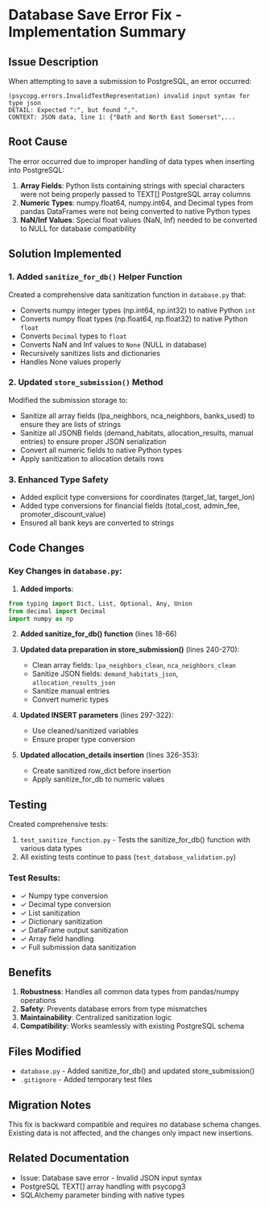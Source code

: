 # Database Save Error Fix - Implementation Summary

## Issue Description
When attempting to save a submission to PostgreSQL, an error occurred:
```
(psycopg.errors.InvalidTextRepresentation) invalid input syntax for type json
DETAIL: Expected ":", but found ",".
CONTEXT: JSON data, line 1: {"Bath and North East Somerset",...
```

## Root Cause
The error occurred due to improper handling of data types when inserting into PostgreSQL:

1. **Array Fields**: Python lists containing strings with special characters were not being properly passed to TEXT[] PostgreSQL array columns
2. **Numeric Types**: numpy.float64, numpy.int64, and Decimal types from pandas DataFrames were not being converted to native Python types
3. **NaN/Inf Values**: Special float values (NaN, Inf) needed to be converted to NULL for database compatibility

## Solution Implemented

### 1. Added `sanitize_for_db()` Helper Function
Created a comprehensive data sanitization function in `database.py` that:
- Converts numpy integer types (np.int64, np.int32) to native Python `int`
- Converts numpy float types (np.float64, np.float32) to native Python `float`
- Converts `Decimal` types to `float`
- Converts NaN and Inf values to `None` (NULL in database)
- Recursively sanitizes lists and dictionaries
- Handles None values properly

### 2. Updated `store_submission()` Method
Modified the submission storage to:
- Sanitize all array fields (lpa_neighbors, nca_neighbors, banks_used) to ensure they are lists of strings
- Sanitize all JSONB fields (demand_habitats, allocation_results, manual entries) to ensure proper JSON serialization
- Convert all numeric fields to native Python types
- Apply sanitization to allocation details rows

### 3. Enhanced Type Safety
- Added explicit type conversions for coordinates (target_lat, target_lon)
- Added type conversions for financial fields (total_cost, admin_fee, promoter_discount_value)
- Ensured all bank keys are converted to strings

## Code Changes

### Key Changes in `database.py`:

1. **Added imports**:
```python
from typing import Dict, List, Optional, Any, Union
from decimal import Decimal
import numpy as np
```

2. **Added sanitize_for_db() function** (lines 18-66)

3. **Updated data preparation in store_submission()** (lines 240-270):
   - Clean array fields: `lpa_neighbors_clean`, `nca_neighbors_clean`
   - Sanitize JSON fields: `demand_habitats_json`, `allocation_results_json`
   - Sanitize manual entries
   - Convert numeric types

4. **Updated INSERT parameters** (lines 297-322):
   - Use cleaned/sanitized variables
   - Ensure proper type conversion

5. **Updated allocation_details insertion** (lines 326-353):
   - Create sanitized row_dict before insertion
   - Apply sanitize_for_db to numeric values

## Testing

Created comprehensive tests:
1. `test_sanitize_function.py` - Tests the sanitize_for_db() function with various data types
2. All existing tests continue to pass (`test_database_validation.py`)

### Test Results:
- ✓ Numpy type conversion
- ✓ Decimal type conversion  
- ✓ List sanitization
- ✓ Dictionary sanitization
- ✓ DataFrame output sanitization
- ✓ Array field handling
- ✓ Full submission data sanitization

## Benefits

1. **Robustness**: Handles all common data types from pandas/numpy operations
2. **Safety**: Prevents database errors from type mismatches
3. **Maintainability**: Centralized sanitization logic
4. **Compatibility**: Works seamlessly with existing PostgreSQL schema

## Files Modified
- `database.py` - Added sanitize_for_db() and updated store_submission()
- `.gitignore` - Added temporary test files

## Migration Notes
This fix is backward compatible and requires no database schema changes. Existing data is not affected, and the changes only impact new insertions.

## Related Documentation
- Issue: Database save error - Invalid JSON input syntax
- PostgreSQL TEXT[] array handling with psycopg3
- SQLAlchemy parameter binding with native types

